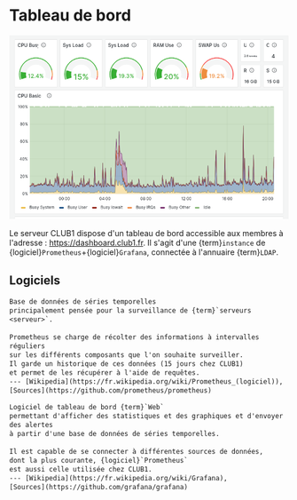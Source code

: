 Tableau de bord
===============

![capture d'écran du "Baby Dashboard 😃"](dashboard/baby-dashboard.png)

Le serveur CLUB1 dispose d'un tableau de bord accessible aux membres
à l'adresse : <https://dashboard.club1.fr>.
Il s'agit d'une {term}`instance` de {logiciel}`Prometheus`+{logiciel}`Grafana`,
connectée à l'annuaire {term}`LDAP`.

Logiciels
---------

```{logiciel} Prometheus
Base de données de séries temporelles
principalement pensée pour la surveillance de {term}`serveurs <serveur>`.

Prometheus se charge de récolter des informations à intervalles réguliers
sur les différents composants que l'on souhaite surveiller.
Il garde un historique de ces données (15 jours chez CLUB1)
et permet de les récupérer à l'aide de requêtes.
--- [Wikipedia](https://fr.wikipedia.org/wiki/Prometheus_(logiciel)),
[Sources](https://github.com/prometheus/prometheus)
```

```{logiciel} Grafana
Logiciel de tableau de bord {term}`Web`
permettant d'afficher des statistiques et des graphiques et d'envoyer des alertes
à partir d'une base de données de séries temporelles.

Il est capable de se connecter à différentes sources de données,
dont la plus courante, {logiciel}`Prometheus`
est aussi celle utilisée chez CLUB1.
--- [Wikipedia](https://fr.wikipedia.org/wiki/Grafana),
[Sources](https://github.com/grafana/grafana)
```

